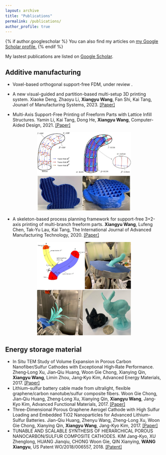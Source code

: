 ```yaml
---
layout: archive
title: "Publications"
permalink: /publications/
author_profile: true
---
```


{% if author.googlescholar %}
  You can also find my articles on <u><a href="{{author.googlescholar}}">my Google Scholar profile</a>.</u>
{% endif %}

My lastest publications are listed on [Google Scholar](https://scholar.google.com/citations?user=KlC5rHIAAAAJ&hl=en).

## Additive manufacturing

* Voxel-based orthogonal support-free FDM, under review .

* A new visual-guided and partition-based multi-setup 3D printing system. Xiaoke Deng, Zhaoyu Li, **Xiangyu Wang**, Fan Shi, Kai Tang, Jounarl of Manufacturing Systems, 2023. [[Paper]](https://www.sciencedirect.com/science/article/abs/pii/S0278612522002321?via%3Dihub)

* Multi-Axis Support-Free Printing of Freeform Parts with Lattice Infill Structures. Yamin Li, Kai Tang, Dong He, **Xiangyu Wang**, Computer-Aided Design, 2021. [[Paper]](https://doi.org/10.1016/j.cad.2020.102986)
<center class="half">
    <img src="/images/lattice_pic1.jpg" width="300"/><img src="/images/lattice_pic2.jpg" width="300"/>
</center>

* A skeleton-based process planning framework for support-free 3+2-axis printing of multi-branch freeform parts. **Xiangyu Wang**, Lufeng Chen, Tak-Yu Lau, Kai Tang, The International Journal of Advanced Manufacturing Technology, 2020. [[Paper]](https://doi.org/10.1007/s00170-020-05790-0)
<center class="half">
    <img src="/images/skeleton_pic1.jpg" width="300"/><img src="/images/skeleton_pic2.jpg" width="300"/>
</center>

## Energy storage material
* In Situ TEM Study of Volume Expansion in Porous Carbon Nanofiber/Sulfur Cathodes with Exceptional High‐Rate Performance. Zheng‐Long Xu, Jian‐Qiu Huang, Woon Gie Chong, Xianying Qin, **Xiangyu Wang**, Limin Zhou, Jang‐Kyo Kim, Advanced Energy Materials, 2017. [[Paper]](https://doi.org/10.1002/aenm.201602078)
* Lithium–sulfur battery cable made from ultralight, flexible graphene/carbon nanotube/sulfur composite fibers. Woon Gie Chong, Jian‐Qiu Huang, Zheng‐Long Xu, Xianying Qin, **Xiangyu Wang**, Jang‐Kyo Kim, Advanced Functional Materials, 2017. [[Paper]](https://doi.org/10.1002/adfm.201604815)
* Three-Dimensional Porous Graphene Aerogel Cathode with High Sulfur Loading and Embedded TiO2 Nanoparticles for Advanced Lithium–Sulfur Batteries. Jian-Qiu Huang, Zhenyu Wang, Zheng-Long Xu, Woon Gie Chong, Xianying Qin, **Xiangyu Wang**, Jang-Kyo Kim, 2017. [[Paper]](https://doi.org/10.1021/acsami.6b10032)
* TUNABLE AND SCALABLE SYNTHESIS OF HIERARCHICAL POROUS NANOCARBON/SULFUR COMPOSITE CATHODES. KIM Jang-Kyo, XU Zhenglong, HUANG Jianqiu, CHONG Woon Gie, QIN Xianying, **WANG Xiangyu**, US Patent WO/2018/006557, 2018. [[Patent]](https://patentscope.wipo.int/search/en/detail.jsf?docId=WO2018006557)